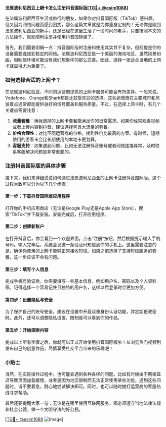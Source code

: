 **法属波利尼西亚上網卡怎么注册抖音国际版[[TG💪+ @esim1088](https://t.me/s/esim1088)]**

在法属波利尼西亚生活或旅行的朋友，如果你对抖音国际版（TikTok）感兴趣，但又因为网络问题而感到困扰，那么这篇文章就是为你量身定制的！无论你是刚到法属波利尼西亚的新手，还是已经在这里生活了一段时间的老手，只要按照本文的方法操作，就能顺利注册并使用抖音国际版了。

首先，我们需要明确一点：抖音国际版的注册和使用其实并不复杂，但前提是你的设备需要连接到稳定的网络。法属波利尼西亚是一个美丽的海岛地区，虽然风景如画，但网络环境可能没有我们想象中的那么完善。因此，选择一张适合当地的上网卡就显得尤为重要了。

### 如何选择合适的上网卡？

在法属波利尼西亚，不同的运营商提供的上网卡服务可能会有所差异。一般来说，Vodafone、Orange和Shark都是比较受欢迎的选择。这些运营商在主要城市和旅游景点通常都能提供良好的信号覆盖和服务质量。不过，在选择上网卡时，有几个关键点需要注意：

1. **流量套餐**：确保选择的上网卡套餐能满足你的日常需求。如果你经常观看视频或者上传内容到抖音，建议选择包含大流量的套餐。
2. **价格合理性**：对比不同运营商的价格，找到性价比最高的方案。有时候，短期使用的游客卡会比长期使用的本地卡更划算。
3. **客服支持**：如果遇到问题，比如无法注册抖音账号或者网络连接异常，及时联系客服解决问题是非常重要的。

### 注册抖音国际版的具体步骤

接下来，我们来详细说说如何通过法属波利尼西亚的上网卡注册抖音国际版。这个过程大致可以分为以下几个步骤：

#### 第一步：下载抖音国际版应用程序

打开你的手机应用商店（无论是Google Play还是Apple App Store），搜索“TikTok”并下载安装。安装完成后，打开应用程序。

#### 第二步：创建新账户

在打开抖音后，你会看到一个欢迎界面。点击“注册”按钮，然后根据提示输入手机号码。输入完毕后，系统会发送一条验证码短信到你的手机上。这里需要注意的是，确保你使用的上网卡能够正常接收短信。如果之前选择了支持短信服务的套餐，这一步应该不会有问题。

#### 第三步：填写个人信息

完成手机号验证后，你需要填写一些基本信息，例如用户名、密码以及个人资料等。记得选择一个容易记住且独特的用户名，这样以后登录时会更加方便。

#### 第四步：设置隐私与安全

为了保护自己的账号安全，建议在设置中开启双重身份认证功能，并定期更改密码。此外，还可以调整隐私设置，限制谁可以看到你的作品。

#### 第五步：开始探索内容

完成以上所有步骤之后，你就可以正式开始使用抖音国际版啦！从浏览热门视频到发布自己的创意作品，尽情享受社交平台带来的乐趣吧！

### 小贴士

当然，在实际操作过程中，也可能会遇到各种各样的问题。比如有时候由于网络延迟导致页面加载缓慢，或者是因为地区限制而无法正常使用某些功能。遇到这些问题时，请不要着急，耐心地尝试解决即可。同时，也可以随时拨打运营商的客服热线寻求帮助。

最后还要提醒大家一句：无论是在哪里使用互联网服务，都必须遵守当地法律法规和社会公德，做一个文明守法的好公民。

[[TG💪+ @esim1088](https://t.me/s/esim1088) ![Image](https://i.postimg.cc/4NQfJmqS/Snipaste-2025-05-13-00-14-12.png)]